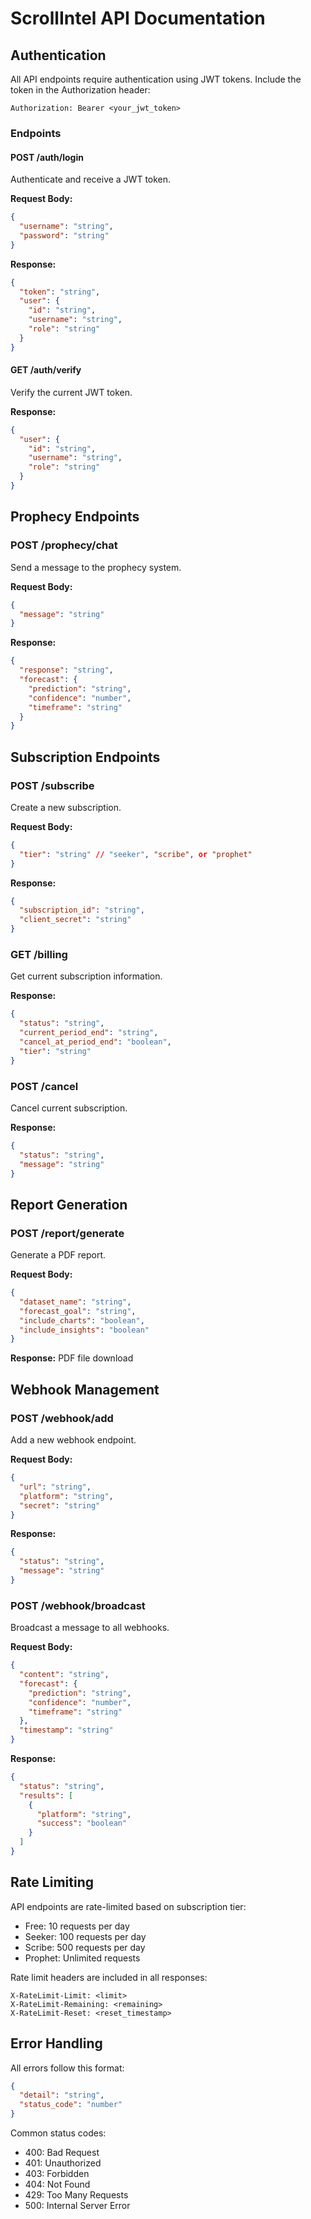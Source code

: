 # ScrollIntel API Documentation

## Authentication

All API endpoints require authentication using JWT tokens. Include the token in the Authorization header:

```http
Authorization: Bearer <your_jwt_token>
```

### Endpoints

#### POST /auth/login
Authenticate and receive a JWT token.

**Request Body:**
```json
{
  "username": "string",
  "password": "string"
}
```

**Response:**
```json
{
  "token": "string",
  "user": {
    "id": "string",
    "username": "string",
    "role": "string"
  }
}
```

#### GET /auth/verify
Verify the current JWT token.

**Response:**
```json
{
  "user": {
    "id": "string",
    "username": "string",
    "role": "string"
  }
}
```

## Prophecy Endpoints

### POST /prophecy/chat
Send a message to the prophecy system.

**Request Body:**
```json
{
  "message": "string"
}
```

**Response:**
```json
{
  "response": "string",
  "forecast": {
    "prediction": "string",
    "confidence": "number",
    "timeframe": "string"
  }
}
```

## Subscription Endpoints

### POST /subscribe
Create a new subscription.

**Request Body:**
```json
{
  "tier": "string" // "seeker", "scribe", or "prophet"
}
```

**Response:**
```json
{
  "subscription_id": "string",
  "client_secret": "string"
}
```

### GET /billing
Get current subscription information.

**Response:**
```json
{
  "status": "string",
  "current_period_end": "string",
  "cancel_at_period_end": "boolean",
  "tier": "string"
}
```

### POST /cancel
Cancel current subscription.

**Response:**
```json
{
  "status": "string",
  "message": "string"
}
```

## Report Generation

### POST /report/generate
Generate a PDF report.

**Request Body:**
```json
{
  "dataset_name": "string",
  "forecast_goal": "string",
  "include_charts": "boolean",
  "include_insights": "boolean"
}
```

**Response:**
PDF file download

## Webhook Management

### POST /webhook/add
Add a new webhook endpoint.

**Request Body:**
```json
{
  "url": "string",
  "platform": "string",
  "secret": "string"
}
```

**Response:**
```json
{
  "status": "string",
  "message": "string"
}
```

### POST /webhook/broadcast
Broadcast a message to all webhooks.

**Request Body:**
```json
{
  "content": "string",
  "forecast": {
    "prediction": "string",
    "confidence": "number",
    "timeframe": "string"
  },
  "timestamp": "string"
}
```

**Response:**
```json
{
  "status": "string",
  "results": [
    {
      "platform": "string",
      "success": "boolean"
    }
  ]
}
```

## Rate Limiting

API endpoints are rate-limited based on subscription tier:

- Free: 10 requests per day
- Seeker: 100 requests per day
- Scribe: 500 requests per day
- Prophet: Unlimited requests

Rate limit headers are included in all responses:

```http
X-RateLimit-Limit: <limit>
X-RateLimit-Remaining: <remaining>
X-RateLimit-Reset: <reset_timestamp>
```

## Error Handling

All errors follow this format:

```json
{
  "detail": "string",
  "status_code": "number"
}
```

Common status codes:
- 400: Bad Request
- 401: Unauthorized
- 403: Forbidden
- 404: Not Found
- 429: Too Many Requests
- 500: Internal Server Error 